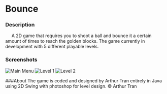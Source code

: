 # Bounce
### Description
&nbsp; &nbsp; &nbsp;A 2D game that requires you to shoot a ball and bounce it a certain amount of times to reach the golden blocks. The game currently in development with 5 different playable levels.

### Screenshots
![Main Menu](https://github.com/atran06/Bounce2/blob/master/Game%20Images/Menu.PNG)
![Level 1](https://github.com/atran06/Bounce2/blob/master/Game%20Images/Level%201.PNG)
![Level 2](https://github.com/atran06/Bounce2/blob/master/Game%20Images/Level%203.PNG)

###About
The game is coded and designed by Arthur Tran entirely in Java using 2D Swing with photoshop for level design.
© Arthur Tran
